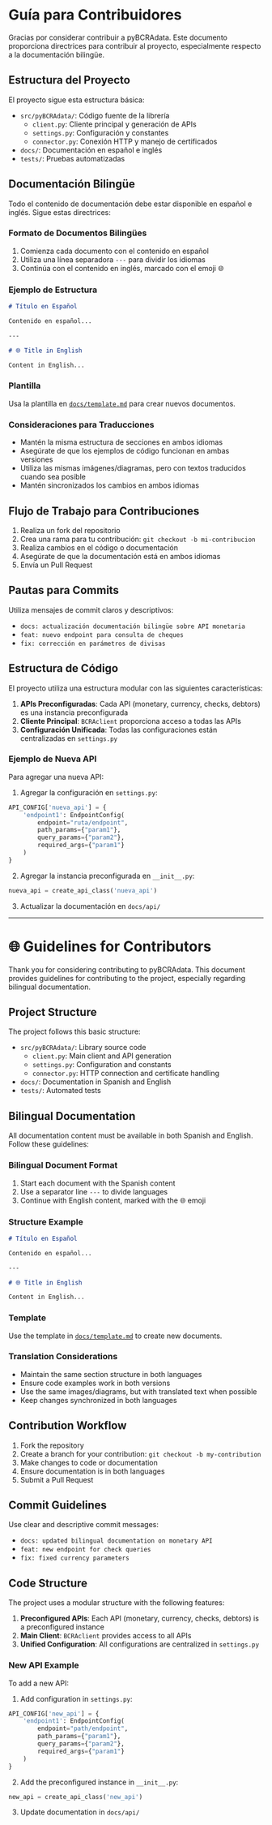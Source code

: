 # Guía para Contribuidores

Gracias por considerar contribuir a pyBCRAdata. Este documento proporciona directrices para contribuir al proyecto, especialmente respecto a la documentación bilingüe.

## Estructura del Proyecto

El proyecto sigue esta estructura básica:
- `src/pyBCRAdata/`: Código fuente de la librería
  - `client.py`: Cliente principal y generación de APIs
  - `settings.py`: Configuración y constantes
  - `connector.py`: Conexión HTTP y manejo de certificados
- `docs/`: Documentación en español e inglés
- `tests/`: Pruebas automatizadas

## Documentación Bilingüe

Todo el contenido de documentación debe estar disponible en español e inglés. Sigue estas directrices:

### Formato de Documentos Bilingües

1. Comienza cada documento con el contenido en español
2. Utiliza una línea separadora `---` para dividir los idiomas
3. Continúa con el contenido en inglés, marcado con el emoji 🌐

### Ejemplo de Estructura

```markdown
# Título en Español

Contenido en español...

---

# 🌐 Title in English

Content in English...
```

### Plantilla

Usa la plantilla en [`docs/template.md`](template.md) para crear nuevos documentos.

### Consideraciones para Traducciones

- Mantén la misma estructura de secciones en ambos idiomas
- Asegúrate de que los ejemplos de código funcionan en ambas versiones
- Utiliza las mismas imágenes/diagramas, pero con textos traducidos cuando sea posible
- Mantén sincronizados los cambios en ambos idiomas

## Flujo de Trabajo para Contribuciones

1. Realiza un fork del repositorio
2. Crea una rama para tu contribución: `git checkout -b mi-contribucion`
3. Realiza cambios en el código o documentación
4. Asegúrate de que la documentación está en ambos idiomas
5. Envía un Pull Request

## Pautas para Commits

Utiliza mensajes de commit claros y descriptivos:
- `docs: actualización documentación bilingüe sobre API monetaria`
- `feat: nuevo endpoint para consulta de cheques`
- `fix: corrección en parámetros de divisas`

## Estructura de Código

El proyecto utiliza una estructura modular con las siguientes características:

1. **APIs Preconfiguradas**: Cada API (monetary, currency, checks, debtors) es una instancia preconfigurada
2. **Cliente Principal**: `BCRAclient` proporciona acceso a todas las APIs
3. **Configuración Unificada**: Todas las configuraciones están centralizadas en `settings.py`

### Ejemplo de Nueva API

Para agregar una nueva API:

1. Agregar la configuración en `settings.py`:
```python
API_CONFIG['nueva_api'] = {
    'endpoint1': EndpointConfig(
        endpoint="ruta/endpoint",
        path_params={"param1"},
        query_params={"param2"},
        required_args={"param1"}
    )
}
```

2. Agregar la instancia preconfigurada en `__init__.py`:
```python
nueva_api = create_api_class('nueva_api')
```

3. Actualizar la documentación en `docs/api/`

---

# 🌐 Guidelines for Contributors

Thank you for considering contributing to pyBCRAdata. This document provides guidelines for contributing to the project, especially regarding bilingual documentation.

## Project Structure

The project follows this basic structure:
- `src/pyBCRAdata/`: Library source code
  - `client.py`: Main client and API generation
  - `settings.py`: Configuration and constants
  - `connector.py`: HTTP connection and certificate handling
- `docs/`: Documentation in Spanish and English
- `tests/`: Automated tests

## Bilingual Documentation

All documentation content must be available in both Spanish and English. Follow these guidelines:

### Bilingual Document Format

1. Start each document with the Spanish content
2. Use a separator line `---` to divide languages
3. Continue with English content, marked with the 🌐 emoji

### Structure Example

```markdown
# Título en Español

Contenido en español...

---

# 🌐 Title in English

Content in English...
```

### Template

Use the template in [`docs/template.md`](template.md) to create new documents.

### Translation Considerations

- Maintain the same section structure in both languages
- Ensure code examples work in both versions
- Use the same images/diagrams, but with translated text when possible
- Keep changes synchronized in both languages

## Contribution Workflow

1. Fork the repository
2. Create a branch for your contribution: `git checkout -b my-contribution`
3. Make changes to code or documentation
4. Ensure documentation is in both languages
5. Submit a Pull Request

## Commit Guidelines

Use clear and descriptive commit messages:
- `docs: updated bilingual documentation on monetary API`
- `feat: new endpoint for check queries`
- `fix: fixed currency parameters`

## Code Structure

The project uses a modular structure with the following features:

1. **Preconfigured APIs**: Each API (monetary, currency, checks, debtors) is a preconfigured instance
2. **Main Client**: `BCRAclient` provides access to all APIs
3. **Unified Configuration**: All configurations are centralized in `settings.py`

### New API Example

To add a new API:

1. Add configuration in `settings.py`:
```python
API_CONFIG['new_api'] = {
    'endpoint1': EndpointConfig(
        endpoint="path/endpoint",
        path_params={"param1"},
        query_params={"param2"},
        required_args={"param1"}
    )
}
```

2. Add the preconfigured instance in `__init__.py`:
```python
new_api = create_api_class('new_api')
```

3. Update documentation in `docs/api/`
